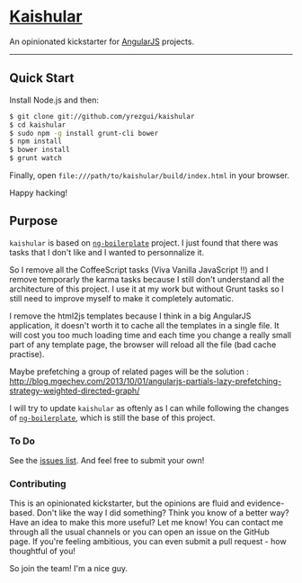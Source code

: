 # [Kaishular](http://www.github.com/yrezgui/kaishular)

An opinionated kickstarter for [AngularJS](http://angularjs.org) projects.

***

## Quick Start

Install Node.js and then:

```sh
$ git clone git://github.com/yrezgui/kaishular
$ cd kaishular
$ sudo npm -g install grunt-cli bower
$ npm install
$ bower install
$ grunt watch
```

Finally, open `file:///path/to/kaishular/build/index.html` in your browser.

Happy hacking!

## Purpose

`kaishular` is based on [`ng-boilerplate`](http://github.com/ngbp/ng-boilerplate) project.
I just found that there was tasks that I don't like and I wanted to personnalize it.

So I remove all the CoffeeScript tasks (Viva Vanilla JavaScript !!) and I remove temporarly the 
karma tasks because I still don't understand all the architecture of this project. I use it at 
my work but without Grunt tasks so I still need to improve myself to make it completely automatic.

I remove the html2js templates because I think in a big AngularJS application, it doesn't worth it
to cache all the templates in a single file. It will cost you too much loading time and each time 
you change a really small part of any template page, the browser will reload all the file (bad 
cache practise).

Maybe prefetching a group of related pages will be the solution : http://blog.mgechev.com/2013/10/01/angularjs-partials-lazy-prefetching-strategy-weighted-directed-graph/

I will try to update `kaishular` as oftenly as I can while following the changes of 
[`ng-boilerplate`](http://github.com/ngbp/ng-boilerplate), which is still the base of this project.

### To Do

See the [issues list](http://github.com/yrezgui/kaishular/issues). And
feel free to submit your own!

### Contributing

This is an opinionated kickstarter, but the opinions are fluid and
evidence-based. Don't like the way I did something? Think you know of a better
way? Have an idea to make this more useful? Let me know! You can contact me
through all the usual channels or you can open an issue on the GitHub page. If
you're feeling ambitious, you can even submit a pull request - how thoughtful
of you!

So join the team! I'm a nice guy.

